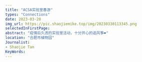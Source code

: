 ```yaml
---
title: "ACSA实验室春游"
types: "Connections"
date: 2023-03-28
img_url: https://pic.shaojiemike.top/img/20230330113345.png
selectedInFirstPage:
abstract: "疫情后久违的实验室活动，十分开心的追风筝❤️"
location: "合肥市植物园"
Journalist:
- Shaojie Tan
KeyWords:
---
```

